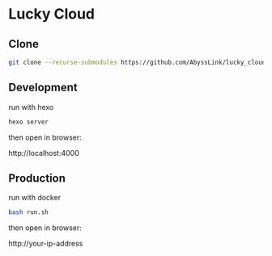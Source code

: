 # Lucky Cloud

## Clone

```bash
git clone --recurse-submodules https://github.com/AbyssLink/lucky_cloud
```

## Development

run with hexo

```bash
hexo server
```

then open in browser:

http://localhost:4000

## Production

run with docker

```bash
bash run.sh
```

then open in browser:

http://your-ip-address
